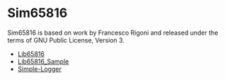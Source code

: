 # Sim65816

Sim65816 is based on work by Francesco Rigoni and released under the
terms of GNU Public License, Version 3.

- [Lib65816](https://github.com/FrancescoRigoni/Lib65816)
- [Lib65816_Sample](https://github.com/FrancescoRigoni/Lib65816_Sample)
- [Simple-Logger](https://github.com/FrancescoRigoni/Simple-Logger)
